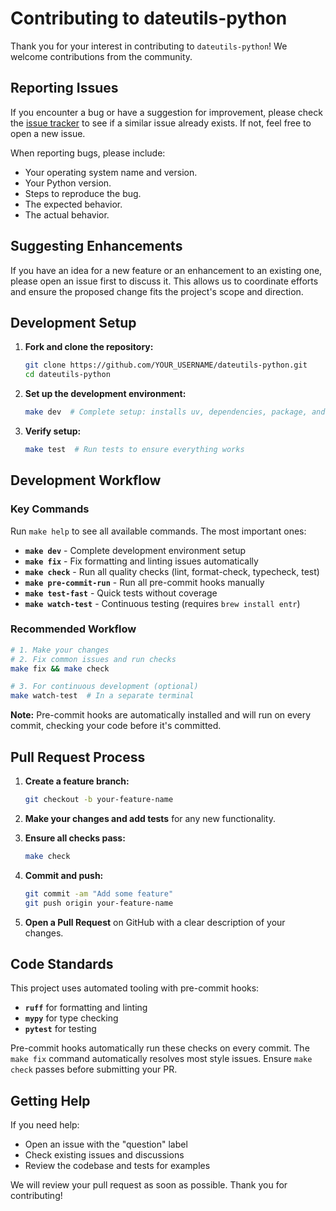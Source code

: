 # Contributing to dateutils-python

Thank you for your interest in contributing to `dateutils-python`! We welcome contributions from the community.

## Reporting Issues

If you encounter a bug or have a suggestion for improvement, please check the [issue tracker](https://github.com/chetmancini/dateutils-python/issues) to see if a similar issue already exists. If not, feel free to open a new issue.

When reporting bugs, please include:

*   Your operating system name and version.
*   Your Python version.
*   Steps to reproduce the bug.
*   The expected behavior.
*   The actual behavior.

## Suggesting Enhancements

If you have an idea for a new feature or an enhancement to an existing one, please open an issue first to discuss it. This allows us to coordinate efforts and ensure the proposed change fits the project's scope and direction.

## Development Setup

1.  **Fork and clone the repository:**
    ```bash
    git clone https://github.com/YOUR_USERNAME/dateutils-python.git
    cd dateutils-python
    ```

2.  **Set up the development environment:**
    ```bash
    make dev  # Complete setup: installs uv, dependencies, package, and pre-commit hooks
    ```

3.  **Verify setup:**
    ```bash
    make test  # Run tests to ensure everything works
    ```

## Development Workflow

### Key Commands

Run `make help` to see all available commands. The most important ones:

- **`make dev`** - Complete development environment setup
- **`make fix`** - Fix formatting and linting issues automatically
- **`make check`** - Run all quality checks (lint, format-check, typecheck, test)
- **`make pre-commit-run`** - Run all pre-commit hooks manually
- **`make test-fast`** - Quick tests without coverage
- **`make watch-test`** - Continuous testing (requires `brew install entr`)

### Recommended Workflow

```bash
# 1. Make your changes
# 2. Fix common issues and run checks
make fix && make check

# 3. For continuous development (optional)
make watch-test  # In a separate terminal
```

**Note:** Pre-commit hooks are automatically installed and will run on every commit, checking your code before it's committed.

## Pull Request Process

1.  **Create a feature branch:**
    ```bash
    git checkout -b your-feature-name
    ```

2.  **Make your changes and add tests** for any new functionality.

3.  **Ensure all checks pass:**
    ```bash
    make check
    ```

4.  **Commit and push:**
    ```bash
    git commit -am "Add some feature"
    git push origin your-feature-name
    ```

5.  **Open a Pull Request** on GitHub with a clear description of your changes.

## Code Standards

This project uses automated tooling with pre-commit hooks:

- **`ruff`** for formatting and linting
- **`mypy`** for type checking
- **`pytest`** for testing

Pre-commit hooks automatically run these checks on every commit. The `make fix` command automatically resolves most style issues. Ensure `make check` passes before submitting your PR.

## Getting Help

If you need help:
- Open an issue with the "question" label
- Check existing issues and discussions
- Review the codebase and tests for examples

We will review your pull request as soon as possible. Thank you for contributing!
